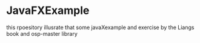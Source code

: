 # JavaFXExample
this rpoesitory illusrate that some javaXexample and exercise by the Liangs book and osp-master library
